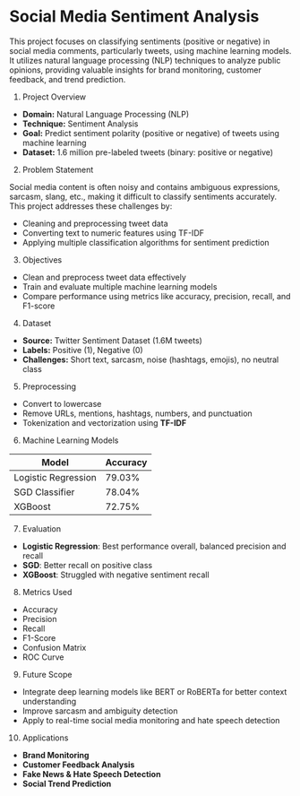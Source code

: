 # Social Media Sentiment Analysis

This project focuses on classifying sentiments (positive or negative) in social media comments, particularly tweets, using machine learning models. It utilizes natural language processing (NLP) techniques to analyze public opinions, providing valuable insights for brand monitoring, customer feedback, and trend prediction.

 1. Project Overview

- **Domain:** Natural Language Processing (NLP)
- **Technique:** Sentiment Analysis
- **Goal:** Predict sentiment polarity (positive or negative) of tweets using machine learning
- **Dataset:** 1.6 million pre-labeled tweets (binary: positive or negative)

2. Problem Statement

Social media content is often noisy and contains ambiguous expressions, sarcasm, slang, etc., making it difficult to classify sentiments accurately. This project addresses these challenges by:
- Cleaning and preprocessing tweet data
- Converting text to numeric features using TF-IDF
- Applying multiple classification algorithms for sentiment prediction

3. Objectives

- Clean and preprocess tweet data effectively
- Train and evaluate multiple machine learning models
- Compare performance using metrics like accuracy, precision, recall, and F1-score

4. Dataset

- **Source:** Twitter Sentiment Dataset (1.6M tweets)
- **Labels:** Positive (1), Negative (0)
- **Challenges:** Short text, sarcasm, noise (hashtags, emojis), no neutral class

5. Preprocessing

- Convert to lowercase
- Remove URLs, mentions, hashtags, numbers, and punctuation
- Tokenization and vectorization using **TF-IDF**

6. Machine Learning Models

| Model                  | Accuracy |
|------------------------|----------|
| Logistic Regression    | 79.03%   |
| SGD Classifier         | 78.04%   |
| XGBoost                | 72.75%   |

7. Evaluation

- **Logistic Regression**: Best performance overall, balanced precision and recall
- **SGD**: Better recall on positive class
- **XGBoost**: Struggled with negative sentiment recall

8. Metrics Used

- Accuracy
- Precision
- Recall
- F1-Score
- Confusion Matrix
- ROC Curve

9. Future Scope

- Integrate deep learning models like BERT or RoBERTa for better context understanding
- Improve sarcasm and ambiguity detection
- Apply to real-time social media monitoring and hate speech detection

10. Applications

- **Brand Monitoring**
- **Customer Feedback Analysis**
- **Fake News & Hate Speech Detection**
- **Social Trend Prediction**
